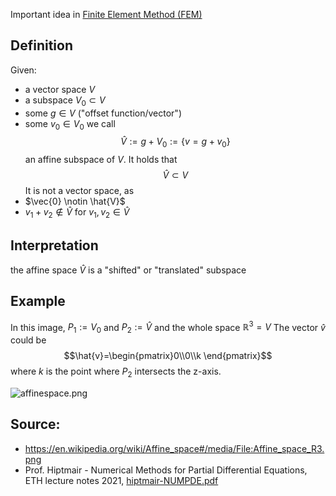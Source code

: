 Important idea in [Finite Element Method (FEM)](Finite%20Element%20Method%20(FEM).md)

## Definition
Given:
- a vector space $V$
- a subspace $V_0\subset V$
- some $g \in V$ ("offset function/vector")
- some $v_0 \in V_0$
we call
$$ \hat{V} := g + V_0 := \{v = g+v_0 \} $$
an affine subspace of $V$.  It holds that
$$\hat{V} \subset V$$
It is not a vector space, as
- $\vec{0} \notin \hat{V}$
- $v_1+v_2 \notin \hat{V}$ for $v_1, v_2 \in \hat{V}$


## Interpretation
the affine space $\hat{V}$ is a "shifted" or "translated" subspace


## Example
In this image, $P_1:= V_0$ and $P_2:=\hat{V}$ and the whole space $\mathbb{R}^3=V$ 
The vector $\hat{v}$ could be 
$$\hat{v}=\begin{pmatrix}0\\0\\k \end{pmatrix}$$
where $k$ is the point where $P_2$ intersects the z-axis.

![affinespace.png](affinespace.png)



## Source:
- https://en.wikipedia.org/wiki/Affine_space#/media/File:Affine_space_R3.png
- Prof. Hiptmair - Numerical Methods for Partial Differential Equations, ETH lecture notes 2021, [hiptmair-NUMPDE.pdf](hiptmair-NUMPDE.pdf)

